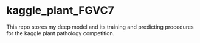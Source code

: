 # kaggle_plant_FGVC7
This repo stores my deep model and its training and predicting procedures for the kaggle plant pathology competition.
